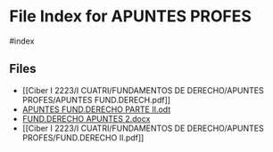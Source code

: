# File Index for APUNTES PROFES
#index

## Files

- [[Ciber I 2223/I CUATRI/FUNDAMENTOS DE DERECHO/APUNTES PROFES/APUNTES FUND.DERECH.pdf]]
- [APUNTES FUND.DERECHO PARTE II.odt](https://github.com/Grado-en-Gestion-de-la-Ciberseguridad/1-Ciberseguridad-web/tree/v4/content/Ciber%20I%202223/I%20CUATRI/FUNDAMENTOS%20DE%20DERECHO/APUNTES%20PROFES/APUNTES%20FUND.DERECHO%20PARTE%20II.odt)
- [FUND.DERECHO APUNTES 2.docx](https://github.com/Grado-en-Gestion-de-la-Ciberseguridad/1-Ciberseguridad-web/tree/v4/content/Ciber%20I%202223/I%20CUATRI/FUNDAMENTOS%20DE%20DERECHO/APUNTES%20PROFES/FUND.DERECHO%20APUNTES%202.docx)
- [[Ciber I 2223/I CUATRI/FUNDAMENTOS DE DERECHO/APUNTES PROFES/FUND.DERECHO II.pdf]]
